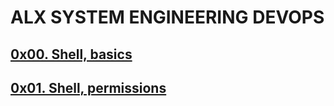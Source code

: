 # ALX SYSTEM ENGINEERING DEVOPS

## [0x00. Shell, basics](./0x00-shell_basics)
## [0x01. Shell, permissions](./0x01-shell_permissions)
